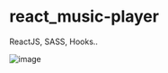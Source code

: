 # react_music-player
ReactJS, SASS, Hooks..

![image](https://user-images.githubusercontent.com/75909425/147156267-a47e57c7-b5dc-4acb-afba-db1004e32a9d.png)
